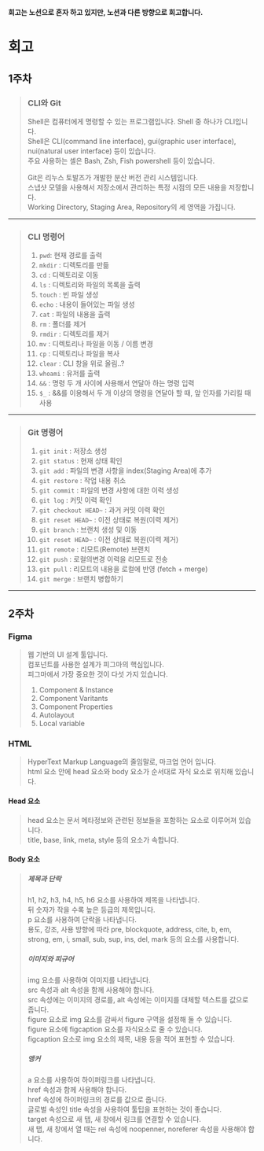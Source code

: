 **회고는 노션으로 혼자 하고 있지만, 노션과 다른 방향으로 회고합니다.**

# 회고

## 1주차

> ### CLI와 Git
>
> Shell은 컴퓨터에게 명령할 수 있는 프로그램입니다. Shell 중 하나가 CLI입니다.  
> Shell은 CLI(command line interface), gui(graphic user interface), nui(natural user interface) 등이 있습니다.  
> 주요 사용하는 셀은 Bash, Zsh, Fish powershell 등이 있습니다.
>
> Git은 리누스 토발즈가 개발한 분산 버전 관리 시스템입니다.  
> 스냅샷 모델을 사용해서 저장소에서 관리하는 특정 시점의 모든 내용을 저장합니다.  
> Working Directory, Staging Area, Repository의 세 영역을 가집니다.

---

> ### CLI 명령어
>
> 1. `pwd`: 현재 경로를 출력
> 2. `mkdir` : 디렉토리를 만듦
> 3. `cd` : 디렉토리로 이동
> 4. `ls` : 디렉토리와 파일의 목록을 출력
> 5. `touch` : 빈 파일 생성
> 6. `echo` : 내용이 들어있는 파일 생성
> 7. `cat` : 파일의 내용을 출력
> 8. `rm` : 폴더를 제거
> 9. `rmdir` : 디렉토리를 제거
> 10. `mv` : 디렉토리나 파일을 이동 / 이름 변경
> 11. `cp` : 디렉토리나 파일을 복사
> 12. `clear` : CLI 창을 위로 올림..?
> 13. `whoami` : 유저를 출력
> 14. `&&` : 명령 두 개 사이에 사용해서 연달아 하는 명령 입력
> 15. `$_` : &&를 이용해서 두 개 이상의 명령을 연달아 할 때, 앞 인자를 가리킬 때 사용

---

> ### Git 명령어
>
> 1. `git init` : 저장소 생성
> 2. `git status` : 현재 상태 확인
> 3. `git add` : 파일의 변경 사항을 index(Staging Area)에 추가
> 4. `git restore` : 작업 내용 취소
> 5. `git commit` : 파일의 변경 사항에 대한 이력 생성
> 6. `git log` : 커밋 이력 확인
> 7. `git checkout HEAD~` : 과거 커밋 이력 확인
> 8. `git reset HEAD~` : 이전 상태로 복원(이력 제거)
> 9. `git branch` : 브랜치 생성 및 이동
> 10. `git reset HEAD~` : 이전 상태로 복원(이력 제거)
> 11. `git remote` : 리모트(Remote) 브랜치
> 12. `git push` : 로컬의변경 이력을 리모트로 전송
> 13. `git pull` : 리모트의 내용을 로컬에 반영 (fetch + merge)
> 14. `git merge` : 브랜치 병합하기

---

## 2주차

### Figma

> 웹 기반의 UI 설계 툴입니다.  
> 컴포넌트를 사용한 설계가 피그마의 핵심입니다.  
> 피그마에서 가장 중요한 것이 다섯 가지 있습니다.
>
> 1. Component & Instance
> 2. Component Varitants
> 3. Component Properties
> 4. Autolayout
> 5. Local variable

### HTML

> HyperText Markup Language의 줄임말로, 마크업 언어 입니다.  
> html 요소 안에 head 요소와 body 요소가 순서대로 자식 요소로 위치해 있습니다.

#### Head 요소

> head 요소는 문서 메타정보와 관련된 정보들을 포함하는 요소로 이루어져 있습니다.  
> title, base, link, meta, style 등의 요소가 속합니다.

#### Body 요소

> ##### 제목과 단락
>
> h1, h2, h3, h4, h5, h6 요소를 사용하여 제목을 나타냅니다.  
> 뒤 숫자가 작을 수록 높은 등급의 제목입니다.  
> p 요소를 사용하여 단락을 나타냅니다.  
> 용도, 강조, 사용 방향에 따라 pre, blockquote, address, cite, b, em, strong, em, i, small, sub, sup, ins, del, mark 등의 요소를 사용합니다.
>
> ##### 이미지와 피규어
>
> img 요소를 사용하여 이미지를 나타냅니다.  
> src 속성과 alt 속성을 함께 사용해야 합니다.  
> src 속성에는 이미지의 경로를, alt 속성에는 이미지를 대체할 텍스트를 값으로 줍니다.  
> figure 요소로 img 요소를 감싸서 figure 구역을 설정해 둘 수 있습니다.  
> figure 요소에 figcaption 요소를 자식요소로 줄 수 있습니다.  
> figcaption 요소로 img 요소의 제목, 내용 등을 적어 표현할 수 있습니다.
>
> ##### 앵커
>
> a 요소를 사용하여 하이퍼링크를 나타냅니다.  
> href 속성과 함께 사용해야 합니다.  
> href 속성에 하이퍼링크의 경로를 값으로 줍니다.  
> 글로벌 속성인 title 속성을 사용하여 툴팁을 표현하는 것이 좋습니다.  
> target 속성으로 새 탭, 새 창에서 링크를 연결할 수 있습니다.  
> 새 탭, 새 창에서 열 때는 rel 속성에 noopenner, noreferer 속성을 사용해야 합니다.
